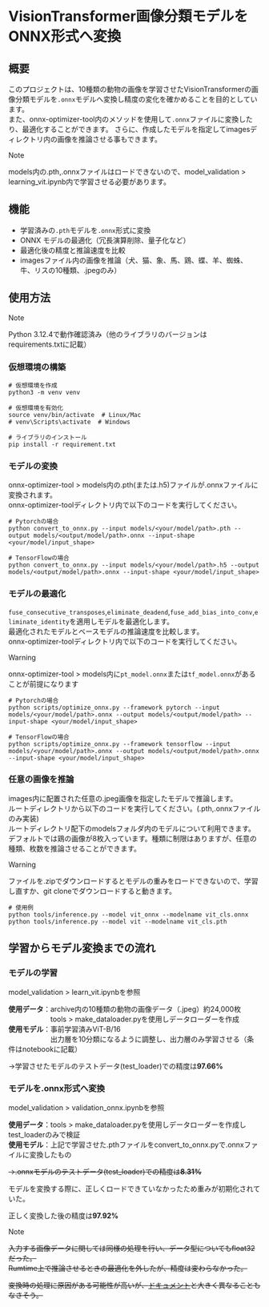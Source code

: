 # VisionTransformer画像分類モデルをONNX形式へ変換

## 概要

このプロジェクトは、10種類の動物の画像を学習させたVisionTransformerの画像分類モデルを`.onnx`モデルへ変換し精度の変化を確かめることを目的としています。  
また、onnx-optimizer-tool内のメソッドを使用して`.onnx`ファイルに変換したり、最適化することができます。  さらに、作成したモデルを指定してimagesディレクトリ内の画像を推論させる事もできます。
> [!NOTE]
> models内の.pth,.onnxファイルはロードできないので、model_validation > learning_vit.ipynb内で学習させる必要があります。



## 機能

- 学習済みの`.pth`モデルを`.onnx`形式に変換
- ONNX モデルの最適化（冗長演算削除、量子化など）
- 最適化後の精度と推論速度を比較
- imagesファイル内の画像を推論（犬、猫、象、馬、鶏、蝶、羊、蜘蛛、牛、リスの10種類、.jpegのみ）

## 使用方法

> [!NOTE]
> Python 3.12.4で動作確認済み（他のライブラリのバージョンはrequirements.txtに記載）

### 仮想環境の構築
```
# 仮想環境を作成
python3 -m venv venv

# 仮想環境を有効化
source venv/bin/activate  # Linux/Mac
# venv\Scripts\activate  # Windows

# ライブラリのインストール
pip install -r requirement.txt
```

### モデルの変換
onnx-optimizer-tool > models内の.pth(または.h5)ファイルが.onnxファイルに変換されます。  
onnx-optimizer-toolディレクトリ内で以下のコードを実行してください。
```
# Pytorchの場合
python convert_to_onnx.py --input models/<your/model/path>.pth --output models/<output/model/path>.onnx --input-shape <your/model/input_shape>

# TensorFlowの場合
python convert_to_onnx.py --input models/<your/model/path>.h5 --output models/<output/model/path>.onnx --input-shape <your/model/input_shape>
```

### モデルの最適化
`fuse_consecutive_transposes`,`eliminate_deadend`,`fuse_add_bias_into_conv`,`eliminate_identity`を適用しモデルを最適化します。  
最適化されたモデルとベースモデルの推論速度を比較します。  
onnx-optimizer-toolディレクトリ内で以下のコードを実行してください。

> [!WARNING]
> onnx-optimizer-tool > models内に`pt_model.onnx`または`tf_model.onnx`があることが前提になります


```
# Pytorchの場合
python scripts/optimize_onnx.py --framework pytorch --input models/<your/model/path>.onnx --output models/<output/model/path> --input-shape <your/model/input_shape>

# TensorFlowの場合
python scripts/optimize_onnx.py --framework tensorflow --input models/<your/model/path>.onnx --output models/<output/model/path>.onnx --input-shape <your/model/input_shape>

```

### 任意の画像を推論
images内に配置された任意の.jpeg画像を指定したモデルで推論します。  
ルートディレクトリから以下のコードを実行してください。(.pth,.onnxファイルのみ実装)  
ルートディレクトリ配下のmodelsフォルダ内のモデルについて利用できます。  
デフォルトでは鶏の画像が8枚入っています。種類に制限はありますが、任意の種類、枚数を推論させることができます。
> [!WARNING]
> ファイルを.zipでダウンロードするとモデルの重みをロードできないので、学習し直すか、git cloneでダウンロードすると動きます。

```
# 使用例
python tools/inference.py --model vit_onnx --modelname vit_cls.onnx
python tools/inference.py --model vit --modelname vit_cls.pth
```

## 学習からモデル変換までの流れ
### モデルの学習
model_validation > learn_vit.ipynbを参照

**使用データ**：archive内の10種類の動物の画像データ（.jpeg）約24,000枚  
　　　　　　tools > make_dataloader.pyを使用しデータローダーを作成  
**使用モデル**：事前学習済みViT-B/16  
　　　　　　出力層を10分類になるように調整し、出力層のみ学習させる（条件はnotebookに記載）

→学習させたモデルのテストデータ(test_loader)での精度は**97.66%**

### モデルを.onnx形式へ変換
model_validation > validation_onnx.ipynbを参照

**使用データ**：tools > make_dataloader.pyを使用しデータローダーを作成しtest_loaderのみで検証  
**使用モデル**：上記で学習させた.pthファイルをconvert_to_onnx.pyで.onnxファイルに変換したもの

~~→.onnxモデルのテストデータ(test_loader)での精度は**8.31%**~~

モデルを変換する際に、正しくロードできていなかったため重みが初期化されていた。

正しく変換した後の精度は**97.92%**



> [!NOTE]
> ~~入力する画像データに関しては同様の処理を行い、データ型についてもfloat32だった。~~  
> ~~Rumtime上で推論させるときの最適化を外したが、精度は変わらなかった。~~
>
> ~~変換時の処理に原因がある可能性が高いが、[ドキュメント](https://pytorch.org/docs/stable/onnx.html)と大きく異なることもなさそう。~~ 
>


